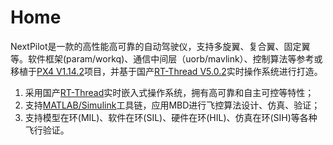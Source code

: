 
# Home

NextPilot是一款的高性能高可靠的自动驾驶仪，支持多旋翼、复合翼、固定翼等。软件框架(param/workq)、通信中间层（uorb/mavlink）、控制算法等参考或移植于[PX4 V1.14.2](https://github.com/px4/px4-autopilot.git)项目，并基于国产[RT-Thread V5.0.2](https://github.com/RT-Thread/rt-thread/tree/v5.0.2)实时操作系统进行打造。

1. 采用国产[RT-Thread](https://rt-thread.org)实时嵌入式操作系统，拥有高可靠和自主可控等特性；
1. 支持[MATLAB/Simulink](https://www.mathworks.com)工具链，应用MBD进行飞控算法设计、仿真、验证；
1. 支持模型在环(MIL)、软件在环(SIL)、硬件在环(HIL)、仿真在环(SIH)等各种飞行验证。
